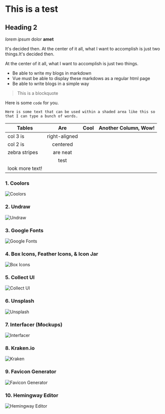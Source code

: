 # This is a test
## Heading 2
_lorem ipsum_ dolor __amet__

It's decided then. At the center of it all, what I want to accomplish is just two things.It's decided then. 

At the center of it all, what I want to accomplish is just two things.

- Be able to write my blogs in markdown
- Vue must be able to display these markdows as a regular html page
- Be able to write blogs in a simple way


> This is a blockquote

Here is some `code` for you.


```
Here is some text that can be used within a shaded area like this so that I can type a bunch of words.
```

| Tables        | Are           | Cool  |  Another Column, Wow!    |
| ------------- |:-------------:| -----:| --- |
| col 3 is      | right-aligned |       |      | 
| col 2 is      | centered      |       |      |
| zebra stripes | are neat      |       |      |
| |test | 
| look more text! |


### 1. Coolors

![Coolors](@/assets/blog/coolors.gif)

### 2. Undraw

![Undraw](@/assets/blog/undraw.png)

### 3. Google Fonts

![Google Fonts](@/assets/blog/google_fonts.png)

### 4. Box Icons, Feather Icons, & Icon Jar

![Box Icons](@/assets/blog/box-icons.png)

### 5. Collect UI

![Collect UI](@/assets/blog/collectui.png)

### 6. Unsplash

![Unsplash](@/assets/blog/unsplash.png)

### 7. Interfacer (Mockups)

![Interfacer](@/assets/blog/interfacer.png)

### 8. Kraken.io

![Kraken](@/assets/blog/kraken.png)

### 9. Favicon Generator

![Favicon Generator](@/assets/blog/favicon-generator.png)

### 10. Hemingway Editor

![Hemingway Editor](@/assets/blog/hemingway.png)





